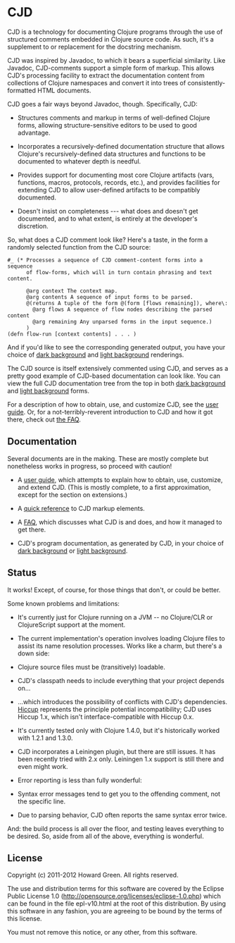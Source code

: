 # CJD

CJD is a technology for documenting Clojure programs through the use of structured 
comments embedded in Clojure source code. As such, it's a supplement to or replacement
for the docstring mechanism. 

CJD was inspired by Javadoc, to which it bears a superficial similarity. 
Like Javadoc,
CJD-comments support a simple form of markup. This allows CJD's processing facility
to extract the documentation content from collections of Clojure namespaces and convert 
it into trees of consistently-formatted HTML documents. 

CJD goes a fair ways beyond Javadoc, though. Specifically, CJD: 

* Structures comments and markup in terms of well-defined Clojure forms, allowing 
structure-sensitive editors to be used to good advantage.

* Incorporates a recursively-defined documentation structure that allows 
Clojure's recursively-defined data structures and functions 
to be documented to whatever depth is needful.

* Provides support for documenting most core Clojure artifacts (vars, functions,
macros, protocols, records, etc.), and provides facilities for extending CJD to
allow user-defined artifacts to be compatibly documented.  

* Doesn't insist on completeness --- what does and doesn't get documented,
and to what extent, is entirely at the developer's discretion.

So, what does a CJD comment look like? Here's a taste, in the form a 
randomly selected function from the CJD source:

	#_ (* Processes a sequence of CJD comment-content forms into a sequence 
	      of flow-forms, which will in turn contain phrasing and text content.
	      
	      @arg context The context map.
	      @arg contents A sequence of input forms to be parsed.
	      @(returns A tuple of the form @(form [flows remaining]), where\: 
	        @arg flows A sequence of flow nodes describing the parsed content
	        @arg remaining Any unparsed forms in the input sequence.)
	      )
	(defn flow-run [context contents] . . . )

And if you'd like to see the corresponding generated output, you have your choice of
[dark background](http://greenh.github.com/CJD/doc/dark/cjd.parser.html#flow-run) and
[light background](http://greenh.github.com/CJD/doc/light/cjd.parser.html#flow-run)
renderings.

The CJD source is itself extensively commented using CJD, and serves as a pretty 
good example of CJD-based documentation can look like. You can view the full CJD 
documentation tree 
from the top in both [dark background](http://greenh.github.com/CJD/doc/dark/index.html) 
and [light background](http://greenh.github.com/CJD/doc/light/index.html) forms.

For a description of how to obtain, use, and customize CJD, see the
[user guide](http://greenh.github.com/CJD/doc/User.html). Or, for a 
not-terribly-reverent introduction to CJD and how it got there, 
check out [the FAQ](http://greenh.github.com/CJD/doc/FAQ.html).

## Documentation
Several documents are in the making. These are mostly complete but nonetheless
works in progress, so proceed with caution! 

* A [user guide](http://greenh.github.com/CJD/doc/User.html), which attempts to explain 
how to obtain, use, customize, and extend CJD. (This is mostly complete, to a first 
approximation, except for the section on extensions.)

* A [quick reference](http://greenh.github.com/CJD/doc/QuickRef.html) to CJD markup
elements. 

* A [FAQ](http://greenh.github.com/CJD/doc/FAQ.html), which discusses 
what CJD is and does, and how it managed to get there.

* CJD's program documentation, as generated by CJD, in your choice of 
[dark background](http://greenh.github.com/CJD/doc/dark/index.html) or 
[light background](http://greenh.github.com/CJD/doc/light/index.html).

## Status

It works! Except, of course, for those things that don't, or could be better.
 
Some known problems and limitations:

* It's currently just for Clojure running on a JVM -- no Clojure/CLR or 
ClojureScript support at the moment.

* The current implementation's operation involves loading Clojure files to assist 
its name resolution processes. Works like a charm, but there's a down side: 

 + Clojure source files must be (transitively) loadable.
 
 + CJD's classpath needs to include everything that your project depends on...
 
 + ...which introduces the possibility of conflicts with CJD's dependencies. 
[Hiccup](https://github.com/weavejester/hiccup) represents the principle potential 
incompatibility; CJD uses 
Hiccup 1.x, which isn't interface-compatible with Hiccup 0.x. 

* It's currently tested only with Clojure 1.4.0, but it's historically worked 
with 1.2.1 and 1.3.0.

* CJD incorporates a Leiningen plugin, but there are still issues. It has been recently 
tried with 2.x only. Leiningen 1.x support is still there and even might work.

* Error reporting is less than fully wonderful:

 + Syntax error messages tend to get you to the offending comment, not the specific line.
 
 + Due to parsing behavior, CJD often reports the same syntax error twice.
 
And: the build process is all over the floor, and testing leaves everything to be 
desired. So, aside from all of the above, everything is wonderful. 
 
## License

Copyright (c) 2011-2012 Howard Green. All rights reserved.
            
The use and distribution terms for this software are covered by the
Eclipse Public License 1.0 (http://opensource.org/licenses/eclipse-1.0.php)
which can be found in the file epl-v10.html at the root of this distribution.
By using this software in any fashion, you are agreeing to be bound by
the terms of this license.
 
You must not remove this notice, or any other, from this software.
